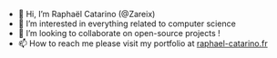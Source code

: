 - 👋 Hi, I’m Raphaël Catarino (@Zareix)
- 👀 I’m interested in everything related to computer science
- 💞️ I’m looking to collaborate on open-source projects !
- 📫 How to reach me please visit my portfolio at [raphael-catarino.fr](https://www.raphael-catarino.fr)
